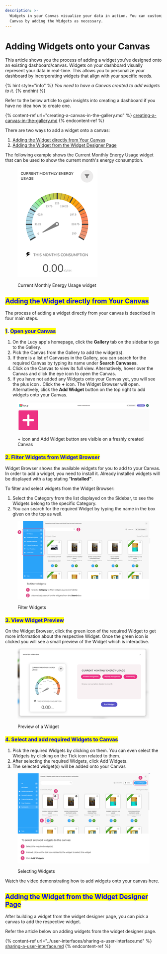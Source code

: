 ```yaml
---
description: >-
  Widgets in your Canvas visualize your data in action. You can customize your
  Canvas by adding the Widgets as necessary.
---
```


# Adding Widgets onto your Canvas

This article shows you the process of adding a widget you've designed onto an existing dashboard/canvas. Widgets on your dashboard visually represent your data in real-time. This allows you to personalize your dashboard by incorporating widgets that align with your specific needs.&#x20;

{% hint style="info" %}
_You need to have a Canvas created to add widgets to it._
{% endhint %}

Refer to the below article to gain insights into creating a dashboard if you have no idea how to create one.

{% content-ref url="creating-a-canvas-in-the-gallery.md" %}
[creating-a-canvas-in-the-gallery.md](creating-a-canvas-in-the-gallery.md)
{% endcontent-ref %}

There are two ways to add a widget onto a canvas:

1. [Adding the Widget directly from Your Canvas](adding-widgets-onto-your-canvas.md#adding-the-widget-directly-from-your-canvas)
2. [Adding the Widget from the Widget Designer Page](adding-widgets-onto-your-canvas.md#adding-the-widget-from-the-widget-designer-page)

The following example shows the Current Monthly Energy Usage widget that can be used to show the current month's energy consumption.

<figure><img src="../.gitbook/assets/Energy Widget.png" alt=""><figcaption><p>Current Monthly Energy Usage widget </p></figcaption></figure>

## <mark style="color:blue;">Adding the Widget directly from Your Canvas</mark>

The process of adding a widget directly from your canvas is described in four main steps.

### <mark style="color:blue;">1</mark>. <mark style="color:blue;">Open your Canvas</mark>

1. On the Lucy app's homepage, click the **Gallery** tab on the sidebar to go to the Gallery.
2. Pick the Canvas from the Gallery to add the widget(s).
3. If there is a list of Canvases in the Gallery, you can search for the required Canvas by typing its name under **Search Canvases**.
4. Click on the Canvas to view its full view. Alternatively, hover over the Canvas and click the eye icon to open the Canvas.
5. If you have not added any Widgets onto your Canvas yet, you will see the plus icon . Click the **+** icon. The Widget Browser will open. Alternatively, click the **Add Widget** button on the top right to add widgets onto your Canvas.

<figure><img src="../.gitbook/assets/Add widget buttons.PNG" alt=""><figcaption><p>+ icon and Add Widget button are visible on a freshly created Canvas</p></figcaption></figure>



### <mark style="color:blue;">2. Filter Widgets from Widget Browser</mark>

Widget Browser shows the available widgets for you to add to your Canvas. In order to add a widget, you need to install it. Already installed widgets will be displayed with a tag stating "**Installed"**.

To filter and select widgets from the Widget Browser:

1. Select the Category from the list displayed on the Sidebar, to see the Widgets belong to the specific Category.
2.  You can search for the required Widget by typing the name in the box given on the top as well.



<figure><img src="../.gitbook/assets/Select Widget (1).png" alt=""><figcaption><p>Filter Widgets</p></figcaption></figure>



### <mark style="color:blue;">3. View Widget Preview</mark>

On the Widget Browser, click the green icon of the required Widget to get more information about the respective Widget. Once the green icon is clicked you will see a small preview of the Widget which is interactive.

<figure><img src="../.gitbook/assets/Widget Preview.png" alt=""><figcaption><p>Preview of a Widget</p></figcaption></figure>



### <mark style="color:blue;">4. Select and add required Widgets to Canvas</mark>

1. Pick the required Widgets by clicking on them. You can even select the Widgets by clicking on the Tick icon  related to them.
2. After selecting the required Widgets, click Add Widgets.
3. The selected widget(s) will be added onto your Canvas

<figure><img src="../.gitbook/assets/image (1).png" alt=""><figcaption><p>Selecting Widgets</p></figcaption></figure>

Watch the video demonstrating how to add widgets onto your canvas here.

## <mark style="color:blue;">Adding the Widget from the Widget Designer Page</mark>

After building a widget from the widget designer page, you can pick a canvas to add the respective widget.

Refer the article below on adding widgets from the widget designer page.



{% content-ref url="../user-interfaces/sharing-a-user-interface.md" %}
[sharing-a-user-interface.md](../user-interfaces/sharing-a-user-interface.md)
{% endcontent-ref %}
